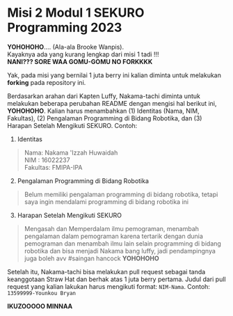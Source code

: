 # Misi 2 Modul 1 SEKURO Programming 2023
**YOHOHOHO**.... (Ala-ala Brooke Wanpis). <br>
Kayaknya ada yang kurang lengkap dari misi 1 tadi !!! <br>
**NANI??? SORE WAA GOMU-GOMU NO FORKKKK** <br>

Yak, pada misi yang bernilai 1 juta berry ini kalian diminta untuk melakukan **forking** pada repository ini.

Berdasarkan arahan dari Kapten Luffy, Nakama-tachi diminta untuk melakukan beberapa perubahan README dengan mengisi hal berikut ini, **YOHOHOHO**. Kalian harus menambahkan (1) Identitas (Nama, NIM, Fakultas), (2) Pengalaman Programming di Bidang Robotika, dan (3) Harapan Setelah Mengikuti SEKURO. Contoh:
1. Identitas
  > Nama: Nakama 'Izzah Huwaidah <br>
   NIM : 16022237 <br>
  Fakultas: FMIPA-IPA
  
2. Pengalaman Programming di Bidang Robotika<br>
  > Belum memiliki pengalaman programming di bidang robotika, tetapi saya ingin mendalami programming di bidang robotika ini
 
3. Harapan Setelah Mengikuti SEKURO<br>
  > Mengasah dan Memperdalam ilmu pemograman, menambah pengalaman dalam pemograman karena tertarik dengan dunia pemograman dan menambah ilmu lain selain programming di bidang robotika dan bisa menjadi Nakama bang luffy, jadi pendampingnya juga boleh avv #saingan hancock **YOHOHOHO**

Setelah itu, Nakama-tachi bisa melakukan pull request sebagai tanda keanggotaan Straw Hat dan berhak atas 1 juta berry pertama. Judul dari pull request yang kalian lakukan harus mengikuti format: `NIM-Nama`. Contoh: `13599999-Younkou Bryan`

**IKUZOOOOO MINNAA**
